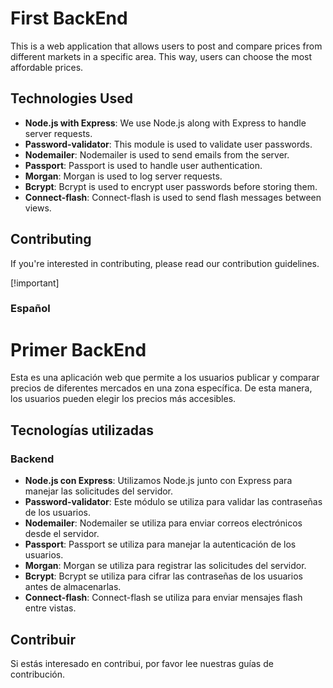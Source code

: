 # First BackEnd

This is a web application that allows users to post and compare prices from different markets in a specific area. This way, users can choose the most affordable prices.

## Technologies Used

- **Node.js with Express**: We use Node.js along with Express to handle server requests.
- **Password-validator**: This module is used to validate user passwords.
- **Nodemailer**: Nodemailer is used to send emails from the server.
- **Passport**: Passport is used to handle user authentication.
- **Morgan**: Morgan is used to log server requests.
- **Bcrypt**: Bcrypt is used to encrypt user passwords before storing them.
- **Connect-flash**: Connect-flash is used to send flash messages between views.

## Contributing

If you're interested in contributing, please read our contribution guidelines.



[!important] 

### Español

# Primer BackEnd

Esta es una aplicación web que permite a los usuarios publicar y comparar precios de diferentes mercados en una zona específica. De esta manera, los usuarios pueden elegir los precios más accesibles.

## Tecnologías utilizadas


### Backend
- **Node.js con Express**: Utilizamos Node.js junto con Express para manejar las solicitudes del servidor.
- **Password-validator**: Este módulo se utiliza para validar las contraseñas de los usuarios.
- **Nodemailer**: Nodemailer se utiliza para enviar correos electrónicos desde el servidor.
- **Passport**: Passport se utiliza para manejar la autenticación de los usuarios.
- **Morgan**: Morgan se utiliza para registrar las solicitudes del servidor.
- **Bcrypt**: Bcrypt se utiliza para cifrar las contraseñas de los usuarios antes de almacenarlas.
- **Connect-flash**: Connect-flash se utiliza para enviar mensajes flash entre vistas.


## Contribuir

Si estás interesado en contribui, por favor lee nuestras guías de contribución.


